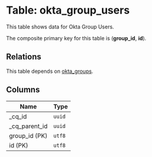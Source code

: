 # Table: okta_group_users

This table shows data for Okta Group Users.

The composite primary key for this table is (**group_id**, **id**).

## Relations

This table depends on [okta_groups](okta_groups.md).

## Columns

| Name          | Type          |
| ------------- | ------------- |
|_cq_id|`uuid`|
|_cq_parent_id|`uuid`|
|group_id (PK)|`utf8`|
|id (PK)|`utf8`|